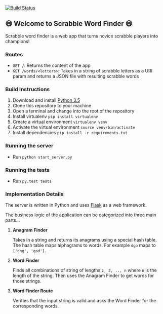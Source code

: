 [![Build Status](https://travis-ci.org/adrielklein/scrabble-word-finder.svg?branch=master)](https://travis-ci.org/adrielklein/scrabble-word-finder)

## :smile: Welcome to Scrabble Word Finder :smile:
Scrabble word finder is a web app that turns novice scrabble players into champions!

### Routes
- `GET /`: Returns the content of the app
- `GET /words/<letters>`: Takes in a string of scrabble letters as a URI param and returns a JSON file with resulting scrabble words

### Build Instructions
1. Download and install [Python 3.5](https://www.python.org/downloads/release/python-350/)
1. Clone this repository to your machine
1. Open a terminal and change into the root of the repository
1. Install virtualenv `pip install virtualenv`
1. Create a virtual environment `virtualenv venv`
1. Activate the virtual environment `source venv/bin/activate`
1. Install dependencies `pip install -r requirements.txt`

### Running the server
- Run `python start_server.py`

### Running the tests
- Run `py.test tests`

### Implementation Details

The server is written in Python and uses [Flask](http://flask.pocoo.org/) as a web framework.

The business logic of the application can be categorized into three main parts...

1. **Anagram Finder**

   Takes in a string and returns its anagrams using a special hash table. The hash table maps alphagrams to words. For example `dgo` maps to `['dog', 'god']`.
2. **Word Finder**

   Finds all combinations of string of lengths `2, 3, .., n` where `n` is the length of the string. Then uses the Anagram Finder to get words for those strings.
3. **Word Finder Route**

   Verifies that the input string is valid and asks the Word Finder for the corresponding words.


